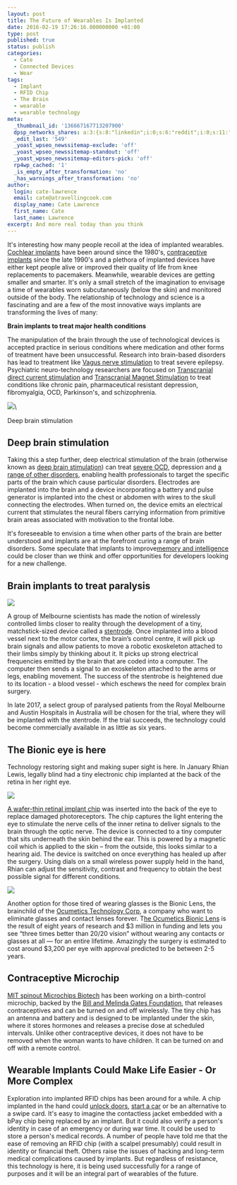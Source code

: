 ```yaml
---
layout: post
title: The Future of Wearables Is Implanted
date: 2016-02-19 17:26:16.000000000 +01:00
type: post
published: true
status: publish
categories:
  - Cate
  - Connected Devices
  - Wear
tags:
  - Implant
  - RFID Chip
  - The Brain
  - wearable
  - wearable technology
meta:
  _thumbnail_id: '136667167713207900'
  dpsp_networks_shares: a:3:{s:8:"linkedin";i:0;s:6:"reddit";i:0;s:11:"google-plus";i:0;}
  _edit_last: '549'
  _yoast_wpseo_newssitemap-exclude: 'off'
  _yoast_wpseo_newssitemap-standout: 'off'
  _yoast_wpseo_newssitemap-editors-pick: 'off'
  rp4wp_cached: '1'
  _is_empty_after_transformation: 'no'
  _has_warnings_after_transformation: 'no'
author:
  login: cate-lawrence
  email: cate@atravellingcook.com
  display_name: Cate Lawrence
  first_name: Cate
  last_name: Lawrence
excerpt: And more real today than you think
---
```

It's interesting how many people recoil at the idea of implanted
wearables. [Cochlear
implants](https://en.wikipedia.org/wiki/Cochlear_implant) have been
around since the 1980's, [contraceptive
implants](https://en.wikipedia.org/wiki/Etonogestrel_contraceptive_implant)
since the late 1990's and a plethora of implanted devices have either
kept people alive or improved their quality of life from knee
replacements to pacemakers. Meanwhile, wearable devices are getting
smaller and smarter. It's only a small stretch of the imagination to
envisage a time of wearables worn subcutaneously (below the skin) and
monitored outside of the body. The relationship of technology and
science is a fascinating and are a few of the most innovative ways
implants are transforming the lives of many:

**Brain implants to treat major health conditions**

The manipulation of the brain through the use of technological devices
is accepted practice in serious conditions where medication and other
forms of treatment have been unsuccessful. Research into brain-based
disorders has lead to treatment like [Vagus nerve
stimulation](http://www.epilepsy.com/learn/treating-seizures-and-epilepsy/devices/vagus-nerve-stimulation-vns)
to treat severe epilepsy. Psychiatric neuro-technology researchers are
focused on [Transcranial direct current
stimulation](https://en.wikipedia.org/wiki/Transcranial_direct-current_stimulation)
and [Transcranial Magnet
Stimulation](https://en.wikipedia.org/wiki/Transcranial_magnetic_stimulation)
to treat conditions like chronic pain, pharmaceutical resistant
depression, fibromyalgia, OCD, Parkinson's, and schizophrenia.

![](rw-import/MTM2NjQxNzkxNDM1NzQ0ODYz.jpg)\

Deep brain stimulation

Deep brain stimulation
----------------------

Taking this a step further, deep electrical stimulation of the brain
(otherwise known as [deep brain
stimulation](https://en.wikipedia.org/wiki/Deep_brain_stimulation)) can
treat [severe
OCD,](http://america.aljazeera.com/watch/shows/america-tonight/articles/2015/3/13/ocd-patient-brain-implant-gave-me-a-chance-at-happiness.html)
depression and [a range of other
disorders](https://www.technologyreview.com/s/542176/a-shocking-way-to-fix-the-brain/),
enabling health professionals to target the specific parts of the brain
which cause particular disorders. Electrodes are implanted into the
brain and a device incorporating a battery and pulse generator is
implanted into the chest or abdomen with wires to the skull connecting
the electrodes. When turned on, the device emits an electrical current
that stimulates the neural fibers carrying information from primitive
brain areas associated with motivation to the frontal lobe.

It's foreseeable to envision a time when other parts of the brain are
better understood and implants are at the forefront curing a range of
brain disorders. Some speculate that implants to improve[memory and
intelligence](http://www.extremetech.com/extreme/186444-us-scientists-push-ahead-with-memory-boosting-brain-implants-but-we-still-have-to-crack-the-brains-code-first)
could be closer than we think and offer opportunities for developers
looking for a new challenge.

**Brain implants to treat paralysis**
-------------------------------------

![](rw-import/MTM2NjQ0Nzg1Mjk2NTgyMjM5.webp)

A group of Melbourne scientists has made the notion of wirelessly
controlled limbs closer to reality through the development of a tiny,
matchstick-sized device called a
[stentrode](https://pursuit.unimelb.edu.au/articles/moving-with-the-power-of-thought).
Once implanted into a blood vessel next to the motor cortex, the brain’s
control centre, it will pick up brain signals and allow patients to move
a robotic exoskeleton attached to their limbs simply by thinking about
it. It picks up strong electrical frequencies emitted by the brain that
are coded into a computer. The computer then sends a signal to an
exoskeleton attached to the arms or legs, enabling movement. The success
of the stentrobe is heightened due to its location - a blood vessel -
which eschews the need for complex brain surgery.

In late 2017, a select group of paralysed patients from the Royal
Melbourne and Austin Hospitals in Australia will be chosen for the
trial, where they will be implanted with the stentrode. If the trial
succeeds, the technology could become commercially available in as
little as six years.

**The Bionic eye is here**
--------------------------

Technology restoring sight and making super sight is here. In January
Rhian Lewis, legally blind had a tiny electronic chip implanted at the
back of the retina in her right eye.  

![](rw-import/MTM2NjQ1MTI1OTQwOTc5Mjk3.jpg)

[A wafer-thin retinal implant
chip](http://oxfordbrc.nihr.ac.uk/blind-womans-joy-as-she-reads-the-time-thanks-to-bionic-eye/)
was inserted into the back of the eye to replace damaged photoreceptors.
The chip captures the light entering the eye to stimulate the nerve
cells of the inner retina to deliver signals to the brain through the
optic nerve. The device is connected to a tiny computer that sits
underneath the skin behind the ear. This is powered by a magnetic coil
which is applied to the skin – from the outside, this looks similar to a
hearing aid. The device is switched on once everything has healed up
after the surgery. Using dials on a small wireless power supply held in
the hand, Rhian can adjust the sensitivity, contrast and frequency to
obtain the best possible signal for different conditions.

![](rw-import/MTM2NjY2MjY4NDU0MzY0NzY5.jpg)

Another option for those tired of wearing glasses is the Bionic Lens,
the brainchild of the [Ocumetics Technology
Corp](http://ocumetics.com/), a company who want to eliminate glasses
and contact lenses forever. T[he Ocumetics Bionic
Lens](http://ocumetics.com/) is the result of eight years of research
and \$3 million in funding and lets you see “three times better than
20/20 vision” without wearing any contacts or glasses at all — for an
entire lifetime. Amazingly the surgery is estimated to cost around
\$3,200 per eye with approval predicted to be between 2-5 years. 

**Contraceptive Microchip**
---------------------------

[MIT spinout Microchips
Biotech](http://news.mit.edu/2015/implantable-drug-delivery-microchip-device-0629)
has been working on a birth-control microchip, backed by the [Bill and
Melinda Gates Foundation](http://www.gatesfoundation.org/), that
releases contraceptives and can be turned on and off wirelessly. The
tiny chip has an antenna and battery and is designed to be implanted
under the skin, where it stores hormones and releases a precise dose at
scheduled intervals. Unlike other contraceptive devices, it does not
have to be removed when the woman wants to have children. It can be
turned on and off with a remote control.

**Wearable Implants Could Make Life Easier - Or More Complex**
--------------------------------------------------------------

Exploration into implanted RFID chips has been around for a while. A
chip implanted in the hand could [unlock
doors](http://www.bbc.co.uk/news/technology-31042477), [start a
car](http://hackaday.com/2010/01/14/start-the-car-with-a-wave-of-your-hand/)
or be an alternative to a swipe card. It's easy to imagine the
contactless jacket embedded with a bPay chip being replaced by an
implant. But it could also verify a person's identity in case of an
emergency or during war time. It could be used to store a person's
medical records. A number of people have told me that the ease of
removing an RFID chip (with a scalpel presumably) could result in
identity or financial theft. Others raise the issues of hacking and
long-term medical complications caused by implants. But regardless of
resistance, this technology is here, it is being used successfully for a
range of purposes and it will be an integral part of wearables of the
future.
